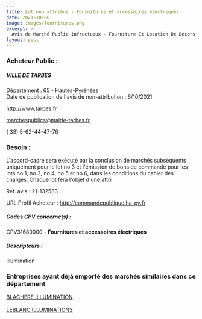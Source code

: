 ```yaml
---
title: Lot non attribué - Fournitures et accessoires électriques
date: 2021-10-06
image: images/fournitures.png
excerpt: >-
  Avis de Marché Public infructueux - Fourniture Et Location De Decors Lumineux
layout: post
---
```


### Acheteur Public :
##### VILLE DE TARBES
Département : 65 - Hautes-Pyrénées<br/>
Date de publication de l'avis de non-attribution : 6/10/2021


http://www.tarbes.fr

marchespublics@mairie-tarbes.fr

( 33) 5-62-44-47-76
### Besoin :

L'accord-cadre sera exécuté par la conclusion de marchés subséquents uniquement pour le lot no 3 et l'émission de bons de commande pour les lots no 1, no 2, no 4, no 5 et no 6, dans les conditions du cahier des charges. Chaque lot fera l'objet d'une attri

Ref. avis : 21-132583

URL Profil Acheteur : http://commandepublique.ha-py.fr

##### Codes CPV concerné(s) :
CPV31680000 - **Fournitures et accessoires électriques** <br/>

##### Descripteurs :
Illumination <br/>

### Entreprises ayant déjà emporté des marchés similaires dans ce département
<a href="/entreprise-549/siren-343829784">BLACHERE ILLUMINATION</a><br/><br/>
<a href="/entreprise-564/siren-482323649">LEBLANC ILLUMINATIONS</a><br/><br/>
